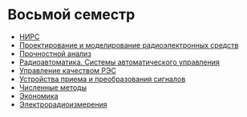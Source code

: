 # Восьмой семестр

* [НИРС]()
* [Проектирование и моделирование радиоэлектронных средств]()
* [Прочностной анализ]()
* [Радиоавтоматика. Системы автоматического управления](https://github.com/khosta77/BMSTU_RL6_Automatic_control_systems)
* [Управление качеством РЭС]()
* [Устройства приема и преобразования сигналов](https://github.com/khosta77/Signal_reception_a_conversion_devices)
* [Численные методы](https://github.com/khosta77/Numerical_methods)
* [Экономика]()
* [Электрорадиоизмерения](https://github.com/khosta77/Electrical_and_radio_measurements)
